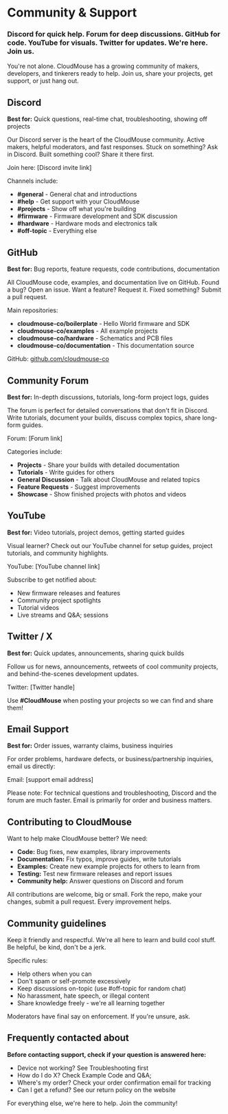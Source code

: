 # Community & Support

### Discord for quick help. Forum for deep discussions. GitHub for code. YouTube for visuals. Twitter for updates. We're here. Join us.

You're not alone. CloudMouse has a growing community of makers, developers, and tinkerers ready to help. Join us, share your projects, get support, or just hang out.

## Discord

**Best for:** Quick questions, real-time chat, troubleshooting, showing off projects

Our Discord server is the heart of the CloudMouse community. Active makers, helpful moderators, and fast responses. Stuck on something? Ask in Discord. Built something cool? Share it there first.

Join here: [Discord invite link]

Channels include:

  * **#general** \- General chat and introductions
  * **#help** \- Get support with your CloudMouse
  * **#projects** \- Show off what you're building
  * **#firmware** \- Firmware development and SDK discussion
  * **#hardware** \- Hardware mods and electronics talk
  * **#off-topic** \- Everything else

## GitHub

**Best for:** Bug reports, feature requests, code contributions, documentation

All CloudMouse code, examples, and documentation live on GitHub. Found a bug? Open an issue. Want a feature? Request it. Fixed something? Submit a pull request.

Main repositories:

  * **cloudmouse-co/boilerplate** \- Hello World firmware and SDK
  * **cloudmouse-co/examples** \- All example projects
  * **cloudmouse-co/hardware** \- Schematics and PCB files
  * **cloudmouse-co/documentation** \- This documentation source

GitHub: [github.com/cloudmouse-co](https://github.com/cloudmouse-co)

## Community Forum

**Best for:** In-depth discussions, tutorials, long-form project logs, guides

The forum is perfect for detailed conversations that don't fit in Discord. Write tutorials, document your builds, discuss complex topics, share long-form guides.

Forum: [Forum link]

Categories include:

  * **Projects** \- Share your builds with detailed documentation
  * **Tutorials** \- Write guides for others
  * **General Discussion** \- Talk about CloudMouse and related topics
  * **Feature Requests** \- Suggest improvements
  * **Showcase** \- Show finished projects with photos and videos

## YouTube

**Best for:** Video tutorials, project demos, getting started guides

Visual learner? Check out our YouTube channel for setup guides, project tutorials, and community highlights.

YouTube: [YouTube channel link]

Subscribe to get notified about:

  * New firmware releases and features
  * Community project spotlights
  * Tutorial videos
  * Live streams and Q&A; sessions

## Twitter / X

**Best for:** Quick updates, announcements, sharing quick builds

Follow us for news, announcements, retweets of cool community projects, and behind-the-scenes development updates.

Twitter: [Twitter handle]

Use **#CloudMouse** when posting your projects so we can find and share them!

## Email Support

**Best for:** Order issues, warranty claims, business inquiries

For order problems, hardware defects, or business/partnership inquiries, email us directly:

Email: [support email address]

Please note: For technical questions and troubleshooting, Discord and the forum are much faster. Email is primarily for order and business matters.

## Contributing to CloudMouse

Want to help make CloudMouse better? We need:

  * **Code:** Bug fixes, new examples, library improvements
  * **Documentation:** Fix typos, improve guides, write tutorials
  * **Examples:** Create new example projects for others to learn from
  * **Testing:** Test new firmware releases and report issues
  * **Community help:** Answer questions on Discord and forum

All contributions are welcome, big or small. Fork the repo, make your changes, submit a pull request. Every improvement helps.

## Community guidelines

Keep it friendly and respectful. We're all here to learn and build cool stuff. Be helpful, be kind, don't be a jerk.

Specific rules:

  * Help others when you can
  * Don't spam or self-promote excessively
  * Keep discussions on-topic (use #off-topic for random chat)
  * No harassment, hate speech, or illegal content
  * Share knowledge freely - we're all learning together

Moderators have final say on enforcement. If you're unsure, ask.

## Frequently contacted about

**Before contacting support, check if your question is answered here:**

  * Device not working? See Troubleshooting first
  * How do I do X? Check Example Code and Q&A;
  * Where's my order? Check your order confirmation email for tracking
  * Can I get a refund? See our return policy on the website

For everything else, we're here to help. Join the community!